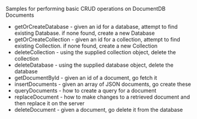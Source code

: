 ﻿Samples for performing basic CRUD operations on DocumentDB Documents
- getOrCreateDatabase - given an id for a database, attempt to find existing Database. if none found, create a new Database
- getOrCreateCollection - given an id for a collection, attempt to find existing Collection. if none found, create a new Collection
- deleteCollection - using the supplied collection object, delete the collection
- deleteDatabase - using the supplied database object, delete the database
- getDocumentById - given an id of a document, go fetch it
- insertDocuments - given an array of JSON documents, go create these
- queryDocuments - how to create a query for a document
- replaceDocument - how to make changes to a retrieved document and then replace it on the server
- deleteDocument - given a document, go delete it from the database

